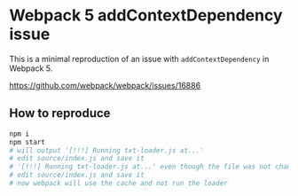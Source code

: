 # Webpack 5 addContextDependency issue

This is a minimal reproduction of an issue with `addContextDependency` in Webpack 5.  

https://github.com/webpack/webpack/issues/16886

## How to reproduce

```bash
npm i 
npm start 
# will output '[!!!] Running txt-loader.js at...'
# edit source/index.js and save it
# '[!!!] Running txt-loader.js at...' even though the file was not changed
# edit source/index.js and save it
# now webpack will use the cache and not run the loader
```